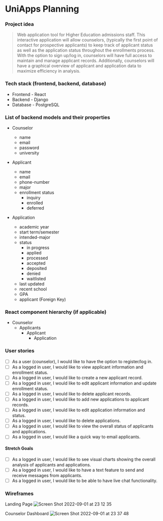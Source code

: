 # UniApps Planning

### Project idea 
>Web application tool for Higher Education admissions staff. This interactive application will allow counselors, (typically the first point of contact for prospective applicants) to keep track of applicant status as well as the application status throughout the enrollments process. With the option to sign up/log in, counselors will have full access to maintain and manage applicant records. Additionally, counselors will have a graphical overview of applicant and application data to maximize efficiency in analysis. 

### Tech stack (frontend, backend, database)
- Frontend - React
- Backend - Django 
- Database - PostgreSQL

### List of backend models and their properties
- Counselor
    - name
    - email
    - password
    - university
    
- Applicant
    - name
    - email
    - phone-number
    - major
    - enrollment status
        - inquiry
        - enrolled
        - deferred
       
- Application
    - academic year
    - start term/semester
    - intended-major
    - status
        - in progress
        - applied
        - processed
        - accepted
        - deposited
        - denied
        - waitlisted
    - last updated
    - recent school
    - GPA
    - applicant (Foreign Key)
    
### React component hierarchy (if applicable)
- Counselor
    - Applicants
        - Applicant
            - Application
            
### User stories
- [ ] As a user (counselor), I would like to have the option to register/log in.
- [ ] As a logged in user, I would like to view applicant information and enrollment status.
- [ ] As a logged in user, I would like to create a new applicant record.
- [ ] As a logged in user, I would like to edit applicant information and update enrollment status.
- [ ] As a logged in user, I would like to delete applicant records.
- [ ] As a logged in user, I would like to add new applications to applicant records.
- [ ] As a logged in user, I would like to edit application information and status.
- [ ] As a logged in user, I would like to delete applications.
- [ ] As a logged in user, I would like to view the overall status of applicants and applications.
- [ ] As a logged in user, I would like a quick way to email applicants.

#### Stretch Goals

- [ ] As a logged in user, I would like to see visual charts showing the overall analysis of applicants and applications.
- [ ] As a logged in user, I would like to have a text feature to send and receive messages from applicants.
- [ ] As a logged in user, I would like to be able to have live chat functionality.

### Wireframes

Landing Page
![Screen Shot 2022-09-01 at 23 12 35](https://media.git.generalassemb.ly/user/41660/files/662d5f12-2aa0-43ac-82da-ed97e9a42f74)

Counselor Dashboard 
![Screen Shot 2022-09-01 at 23 37 48](https://media.git.generalassemb.ly/user/41660/files/2e624e1c-ab5c-43e7-aa60-797509851f61)
